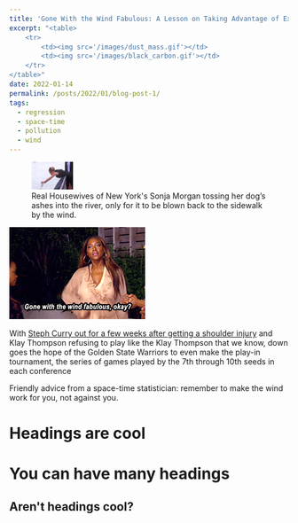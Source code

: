 ```yaml
---
title: 'Gone With the Wind Fabulous: A Lesson on Taking Advantage of External Forces in Life and Statistical Modeling'
excerpt: "<table> 
	<tr> 
		<td><img src='/images/dust_mass.gif'></td> 
		<td><img src='/images/black_carbon.gif'></td> 
	</tr> 
</table>"
date: 2022-01-14
permalink: /posts/2022/01/blog-post-1/
tags:
  - regression
  - space-time
  - pollution
  - wind
---
```


<figure>
    <img src="/images/sonja_morgan.gif" width="75px" height="50px">
    <figcaption>Real Housewives of New York's Sonja Morgan tossing her dog’s ashes into the river, only for it to be blown back to the sidewalk by the wind.</figcaption>
</figure>

<img src='/images/kenya_moore.gif'>

With <a href="https://www.nba.com/news/stephen-curry-exits-warriors-pacers-game-shoulder-injury" rel="noopener" target="_blank" >Steph Curry out for a few weeks after getting a shoulder injury</a> and Klay Thompson refusing to play like the Klay Thompson that we know, down goes the hope of the Golden State Warriors to even make the play-in tournament, the series of games played by the 7th through 10th seeds in each conference

Friendly advice from a space-time statistician: remember to make the wind work for you, not against you.

Headings are cool
======

You can have many headings
======

Aren't headings cool?
------

